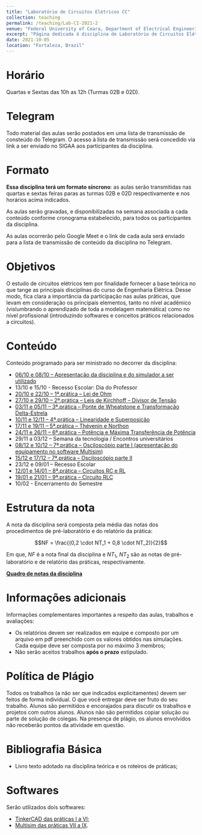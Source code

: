 ```yaml
---
title: "Laboratório de Circuitos Elétricos CC"
collection: teaching
permalink: /teaching/Lab-CI-2021-2
venue: "Federal University of Ceara, Department of Electrical Engineering"
excerpt: "Página dedicada à disciplina de Laboratório de Circuitos Elétricos - 2021.2"
date: 2021-10-05
location: "Fortaleza, Brazil"
---
```


# Horário

Quartas e Sextas das 10h as 12h (Turmas 02B e 02D).

# Telegram

Todo material das aulas serão postados em uma lista de transmissão de consteúdo do Telegram. O acesso à lista de transmissão será concedido via link a ser enviado no SIGAA aos participantes da disciplina.

# Formato

**Essa disciplina terá um formato síncrono**: as aulas serão transmitidas nas quartas e sextas feiras paras as turmas 02B e 02D respectivamente e nos horários acima indicados.

As aulas serão gravadas, e disponibilizadas na semana associada a cada conteúdo conforme cronograma estabelecido, para todos os participantes da disciplina.

As aulas ocorrerão pelo Google Meet e o link de cada aula será enviado para a lista de transmissão de conteúdo da disciplina no Telegram.

# Objetivos

O estudo de circuitos elétricos tem por finalidade fornecer a base teórica no que tange as principais disciplinas do curso de Engenharia Elétrica. Desse modo, fica clara a importância da participação nas aulas práticas, que levam em consideração os principais elementos, tanto no nível acadêmico (vislumbrando o aprendizado de toda a modelagem matemática) como no nível profissional (introduzindo softwares e conceitos práticos relacionados a circuitos).

# Conteúdo

Conteúdo programado para ser ministrado no decorrer da disciplina:

- [06/10 e 08/10 – Apresentação da disciplina e do simulador a ser utilizado](/teaching/Lab-CI-2021-2/Apresentacao)
- 13/10 e 15/10 - Recesso Escolar:  Dia do Professor
- [20/10 e 22/10 – 1ª.prática – Lei de Ohm](/teaching/Lab-CI-2021-2/Lab-I)
- [27/10 e 29/10 – 2ª.prática – Leis de Kirchhoff – Divisor de Tensão](/teaching/Lab-CI-2021-2/Lab-II) 
- [03/11 e 05/11 – 3ª.prática – Ponte de Wheatstone e Transformação Delta-Estrela](/teaching/Lab-CI-2021-2/Lab-III)
- [10/11 e 12/11 – 4ª.prática – Linearidade e Superposição](/teaching/Lab-CI-2021-2/Lab-IV)
- [17/11 e 19/11 – 5ª.prática – Thévenin e Northon](/teaching/Lab-CI-2021-2/Lab-V)
- [24/11  e 26/11  – 6ª.prática – Potência e Máxima Transferência de Potência](/teaching/Lab-CI-2021-2/Lab-VI)
- 29/11 a 03/12 – Semana da tecnologia / Encontros universitários
- [08/12 e 10/12 – 7ª.prática – Osciloscópio parte I (apresentação do equipamento no software Multisim)](/teaching/Lab-CI-2021-2/Lab-VII)
- [15/12 e 17/12 – 7ª.prática – Osciloscópio parte II](/teaching/Lab-CI-2021-2/Lab-VII)
- 23/12 e 09/01 – Recesso Escolar 
- [12/01 e 14/01 – 8ª.prática – Circuitos RC e RL](/teaching/Lab-CI-2021-2/Lab-VIII)
- [19/01 e 21/01 – 9ª.prática – Circuito RLC](/teaching/Lab-CI-2021-2/Lab-IX)
- 10/02 - Encerramento do Semestre

# Estrutura da nota

A nota da disciplina será composta pela média das notas dos procedimentos de pré-laboratório e do relatório da prática:

$$NF = \frac{(0,2 \cdot NT_1 + 0,8 \cdot NT_2)}{2}$$

Em que, $NF$ é a nota final da disciplina e $NT_1$, $NT_2$ são as notas de pré-laboratório e de relatório das práticas, respectivamente.

[**Quadro de notas da disciplina**](/teaching/Lab-CI-2021-2/notas)

# Informações adicionais

Informações complementares importantes a respeito das aulas, trabalhos e avaliações:
- Os relatórios devem ser realizados em equipe e composto por um arquivo em pdf preenchido com os valores obtidos nas simulações. Cada equipe deve ser composta por no máximo 3 membros;
- Não serão aceitos trabalhos **após o prazo** estipulado.

# Política de Plágio

Todos os trabalhos (a não ser que indicados explicitamentes) devem ser feitos de forma individual. O que você entregar deve ser fruto do seu trabalho. Alunos são permitidos e encorajados para discutir os trabalhos e projetos com outros alunos. Alunos não são permitidos copiar solução ou parte de solução de colegas. Na presença de plágio, os alunos envolvidos não receberão pontos da atividade em questão.

# Bibliografia Básica
- Livro texto adotado na disciplina teórica e os roteiros de práticas;

# Softwares
Serão utilizados dois softwares:
- [TinkerCAD das práticas I a VI](https://www.tinkercad.com/);
- [Multisim das práticas VII a IX](https://www.ni.com/pt-br/support/downloads/software-products/download.multisim.html).

